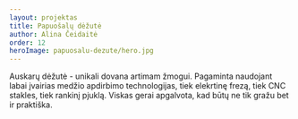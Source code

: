```yaml
---
layout: projektas
title: Papuošalų dėžutė
author: Alina Čeidaitė
order: 12
heroImage: papuosalu-dezute/hero.jpg
---
```

Auskarų dėžutė - unikali dovana artimam žmogui. Pagaminta naudojant labai
įvairias medžio apdirbimo technologijas, tiek elekrtinę frezą, tiek CNC
stakles, tiek rankinį pjuklą. Viskas gerai apgalvota, kad būtų ne tik gražu bet
ir praktiška.
